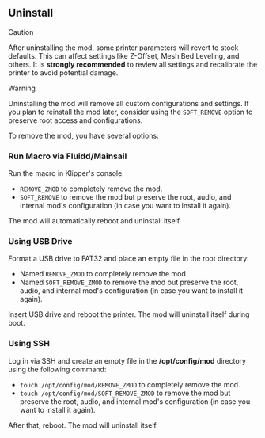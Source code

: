 ## Uninstall

> [!CAUTION]
> After uninstalling the mod, some printer parameters will revert to stock defaults. This can affect settings like Z-Offset, Mesh Bed Leveling, and others.
> It is **strongly recommended** to review all settings and recalibrate the printer to avoid potential damage.

> [!WARNING]
> Uninstalling the mod will remove all custom configurations and settings. If you plan to reinstall the mod later, consider using the `SOFT_REMOVE` option to preserve root access and configurations.


To remove the mod, you have several options:

### Run Macro via Fluidd/Mainsail

Run the macro in Klipper's console:  
- `REMOVE_ZMOD` to completely remove the mod.  
- `SOFT_REMOVE` to remove the mod but preserve the root, audio, and internal mod's configuration (in case you want to install it again).  

The mod will automatically reboot and uninstall itself.

### Using USB Drive

Format a USB drive to FAT32 and place an empty file in the root directory:  
- Named `REMOVE_ZMOD` to completely remove the mod.  
- Named `SOFT_REMOVE_ZMOD` to remove the mod but preserve the root, audio, and internal mod's configuration (in case you want to install it again).  

Insert USB drive and reboot the printer. The mod will uninstall itself during boot.

### Using SSH

Log in via SSH and create an empty file in the **/opt/config/mod** directory using the following command:  
- `touch /opt/config/mod/REMOVE_ZMOD` to completely remove the mod.  
- `touch /opt/config/mod/SOFT_REMOVE_ZMOD` to remove the mod but preserve the root, audio, and internal mod's configuration (in case you want to install it again).  
 
After that, reboot. The mod will uninstall itself.

